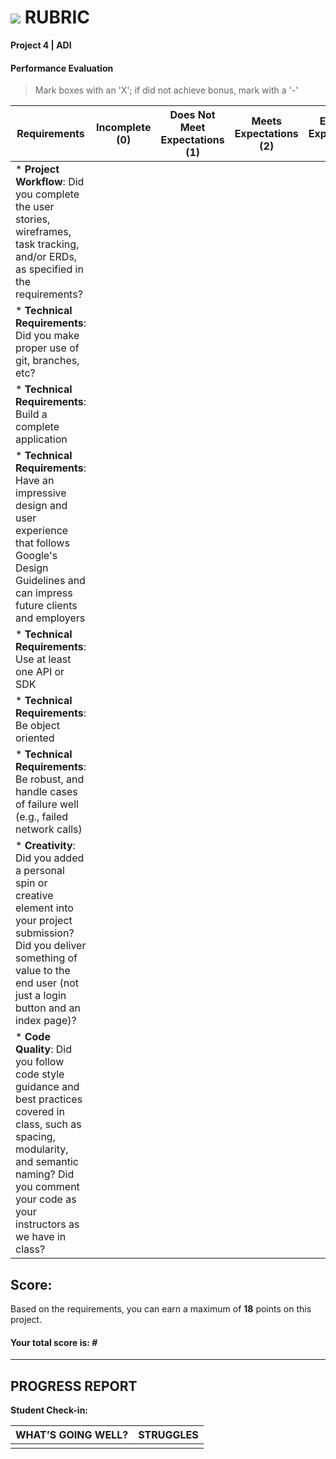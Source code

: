 # ![](https://ga-dash.s3.amazonaws.com/production/assets/logo-9f88ae6c9c3871690e33280fcf557f33.png) RUBRIC
**Project 4 | ADI** 	 						


#### Performance Evaluation
> Mark boxes with an 'X'; if did not achieve bonus, mark with a '-'

| Requirements | Incomplete (0) | Does Not Meet Expectations (1) | Meets Expectations (2) | Exceeds Expectations (3) |
|---|---|---|---|---|
| * __Project Workflow__: Did you complete the user stories, wireframes, task tracking, and/or ERDs, as specified in the requirements? | | | |  | 
| * __Technical Requirements__: Did you make proper use of git, branches, etc? | | | |  |
| * __Technical Requirements__: Build a complete application | | | | |
| * __Technical Requirements__: Have an impressive design and user experience that follows Google's Design Guidelines and can impress future clients and employers | | | | |
| * __Technical Requirements__: Use at least one API or SDK | | | | |
| * __Technical Requirements__: Be object oriented  | | | | |
| * __Technical Requirements__: Be robust, and handle cases of failure well (e.g., failed network calls) | | | | |
| * __Creativity__: Did you added a personal spin or creative element into your project submission? Did you deliver something of value to the end user (not just a login button and an index page)? | | | |  |
| * __Code Quality__: Did you follow code style guidance and best practices covered in class, such as spacing, modularity, and semantic naming? Did you comment your code as your instructors as we have in class? | | |  |  |


## Score:
Based on the requirements, you can earn a maximum of  **18**  points on this project.

#### Your total score is: **#**


---

## PROGRESS REPORT
**Student Check-in:**

|WHAT’S GOING WELL?|STRUGGLES|
|---|---|
| | | 
